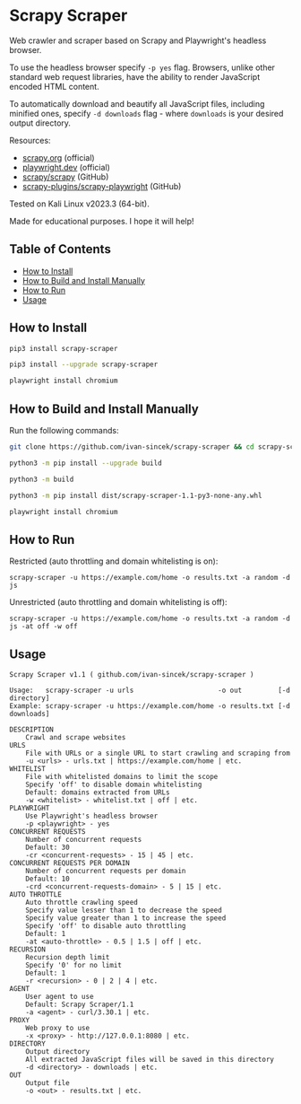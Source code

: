 # Scrapy Scraper

Web crawler and scraper based on Scrapy and Playwright's headless browser.

To use the headless browser specify `-p yes` flag. Browsers, unlike other standard web request libraries, have the ability to render JavaScript encoded HTML content.

To automatically download and beautify all JavaScript files, including minified ones, specify `-d downloads` flag - where `downloads` is your desired output directory.

Resources:

* [scrapy.org](https://scrapy.org) (official)
* [playwright.dev](https://playwright.dev/python/docs/intro) (official)
* [scrapy/scrapy](https://github.com/scrapy/scrapy) (GitHub)
* [scrapy-plugins/scrapy-playwright](https://github.com/scrapy-plugins/scrapy-playwright) (GitHub)

Tested on Kali Linux v2023.3 (64-bit).

Made for educational purposes. I hope it will help!

## Table of Contents

* [How to Install](#how-to-install)
* [How to Build and Install Manually](#how-to-build-and-install-manually)
* [How to Run](#how-to-run)
* [Usage](#usage)

## How to Install

```bash
pip3 install scrapy-scraper

pip3 install --upgrade scrapy-scraper

playwright install chromium
```

## How to Build and Install Manually

Run the following commands:

```bash
git clone https://github.com/ivan-sincek/scrapy-scraper && cd scrapy-scraper

python3 -m pip install --upgrade build

python3 -m build

python3 -m pip install dist/scrapy-scraper-1.1-py3-none-any.whl

playwright install chromium
```

## How to Run

Restricted (auto throttling and domain whitelisting is on):

```fundamental
scrapy-scraper -u https://example.com/home -o results.txt -a random -d js
```

Unrestricted (auto throttling and domain whitelisting is off):

```fundamental
scrapy-scraper -u https://example.com/home -o results.txt -a random -d js -at off -w off
```

## Usage

```fundamental
Scrapy Scraper v1.1 ( github.com/ivan-sincek/scrapy-scraper )

Usage:   scrapy-scraper -u urls                     -o out         [-d directory]
Example: scrapy-scraper -u https://example.com/home -o results.txt [-d downloads]

DESCRIPTION
    Crawl and scrape websites
URLS
    File with URLs or a single URL to start crawling and scraping from
    -u <urls> - urls.txt | https://example.com/home | etc.
WHITELIST
    File with whitelisted domains to limit the scope
    Specify 'off' to disable domain whitelisting
    Default: domains extracted from URLs
    -w <whitelist> - whitelist.txt | off | etc.
PLAYWRIGHT
    Use Playwright's headless browser
    -p <playwright> - yes
CONCURRENT REQUESTS
    Number of concurrent requests
    Default: 30
    -cr <concurrent-requests> - 15 | 45 | etc.
CONCURRENT REQUESTS PER DOMAIN
    Number of concurrent requests per domain
    Default: 10
    -crd <concurrent-requests-domain> - 5 | 15 | etc.
AUTO THROTTLE
    Auto throttle crawling speed
    Specify value lesser than 1 to decrease the speed
    Specify value greater than 1 to increase the speed
    Specify 'off' to disable auto throttling
    Default: 1
    -at <auto-throttle> - 0.5 | 1.5 | off | etc.
RECURSION
    Recursion depth limit
    Specify '0' for no limit
    Default: 1
    -r <recursion> - 0 | 2 | 4 | etc.
AGENT
    User agent to use
    Default: Scrapy Scraper/1.1
    -a <agent> - curl/3.30.1 | etc.
PROXY
    Web proxy to use
    -x <proxy> - http://127.0.0.1:8080 | etc.
DIRECTORY
    Output directory
    All extracted JavaScript files will be saved in this directory
    -d <directory> - downloads | etc.
OUT
    Output file
    -o <out> - results.txt | etc.
```
